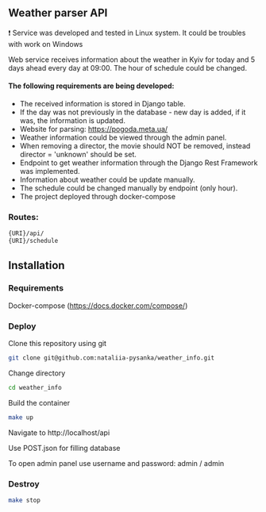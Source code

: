## Weather parser API

:exclamation: Service was developed and tested in Linux system. It could be troubles with work on Windows

Web service receives information about the weather in Kyiv for today and 5 days ahead every day at 09:00.
The hour of schedule could be changed.

#### The following requirements are being developed:
* The received information is stored in Django table. 
* If the day was not previously in the database - new day is added, if it was, the information is updated.
* Website for parsing: https://pogoda.meta.ua/
* Weather information could be viewed through the admin panel.
* When removing a director, the movie should NOT be removed, instead director = 'unknown' should be set.
* Endpoint to get weather information through the Django Rest Framework was implemented. 
* Information about weather could be update manually. 
* The schedule could be changed manually by endpoint (only hour). 
* The project deployed through docker-compose

### Routes:
```bash
{URI}/api/
{URI}/schedule
```

## Installation

### Requirements

Docker-compose (https://docs.docker.com/compose/)

### Deploy

Clone this repository using git
```bash
git clone git@github.com:nataliia-pysanka/weather_info.git
```
Change directory
```bash
cd weather_info
```
Build the container
```bash
make up
```
Navigate to http://localhost/api

Use POST.json for filling database

To open admin panel use username and password: admin / admin

### Destroy

```bash
make stop
```
